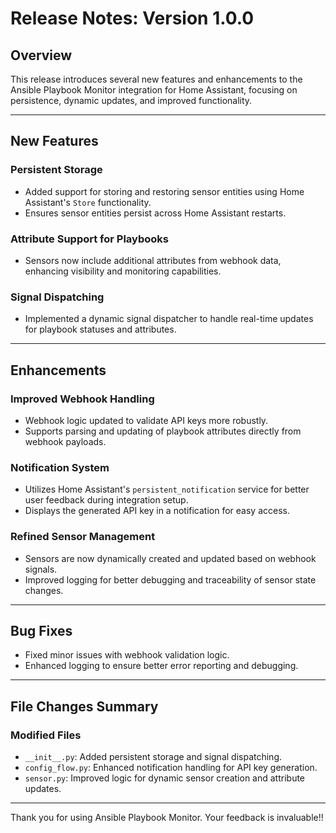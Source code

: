 # Release Notes: Version 1.0.0

## **Overview**

This release introduces several new features and enhancements to the Ansible Playbook Monitor integration for Home Assistant, focusing on persistence, dynamic updates, and improved functionality.

---

## **New Features**

### **Persistent Storage**

- Added support for storing and restoring sensor entities using Home Assistant's `Store` functionality.
- Ensures sensor entities persist across Home Assistant restarts.

### **Attribute Support for Playbooks**

- Sensors now include additional attributes from webhook data, enhancing visibility and monitoring capabilities.

### **Signal Dispatching**

- Implemented a dynamic signal dispatcher to handle real-time updates for playbook statuses and attributes.

---

## **Enhancements**

### **Improved Webhook Handling**

- Webhook logic updated to validate API keys more robustly.
- Supports parsing and updating of playbook attributes directly from webhook payloads.

### **Notification System**

- Utilizes Home Assistant's `persistent_notification` service for better user feedback during integration setup.
- Displays the generated API key in a notification for easy access.

### **Refined Sensor Management**

- Sensors are now dynamically created and updated based on webhook signals.
- Improved logging for better debugging and traceability of sensor state changes.

---

## **Bug Fixes**

- Fixed minor issues with webhook validation logic.
- Enhanced logging to ensure better error reporting and debugging.

---

## **File Changes Summary**

### **Modified Files**

- `__init__.py`: Added persistent storage and signal dispatching.
- `config_flow.py`: Enhanced notification handling for API key generation.
- `sensor.py`: Improved logic for dynamic sensor creation and attribute updates.

---

Thank you for using Ansible Playbook Monitor. Your feedback is invaluable!!
